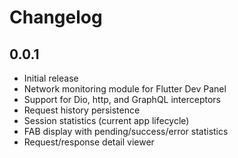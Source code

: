 # Changelog

## 0.0.1

* Initial release
* Network monitoring module for Flutter Dev Panel
* Support for Dio, http, and GraphQL interceptors
* Request history persistence
* Session statistics (current app lifecycle)
* FAB display with pending/success/error statistics
* Request/response detail viewer